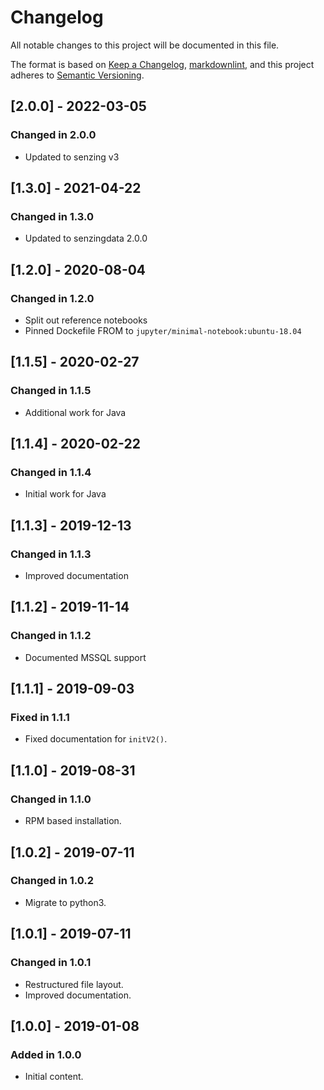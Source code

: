 # Changelog

All notable changes to this project will be documented in this file.

The format is based on [Keep a Changelog](https://keepachangelog.com/en/1.0.0/),
[markdownlint](https://dlaa.me/markdownlint/),
and this project adheres to [Semantic Versioning](https://semver.org/spec/v2.0.0.html).

## [2.0.0] - 2022-03-05

### Changed in 2.0.0

- Updated to senzing v3

## [1.3.0] - 2021-04-22

### Changed in 1.3.0

- Updated to senzingdata 2.0.0

## [1.2.0] - 2020-08-04

### Changed in 1.2.0

- Split out reference notebooks
- Pinned Dockefile FROM to `jupyter/minimal-notebook:ubuntu-18.04`

## [1.1.5] - 2020-02-27

### Changed in 1.1.5

- Additional work for Java

## [1.1.4] - 2020-02-22

### Changed in 1.1.4

- Initial work for Java

## [1.1.3] - 2019-12-13

### Changed in 1.1.3

- Improved documentation

## [1.1.2] - 2019-11-14

### Changed in 1.1.2

- Documented MSSQL support

## [1.1.1] - 2019-09-03

### Fixed in 1.1.1

- Fixed documentation for `initV2()`.

## [1.1.0] - 2019-08-31

### Changed in 1.1.0

- RPM based installation.

## [1.0.2] - 2019-07-11

### Changed in 1.0.2

- Migrate to python3.

## [1.0.1] - 2019-07-11

### Changed in 1.0.1

- Restructured file layout.
- Improved documentation.

## [1.0.0] - 2019-01-08

### Added in 1.0.0

- Initial content.
